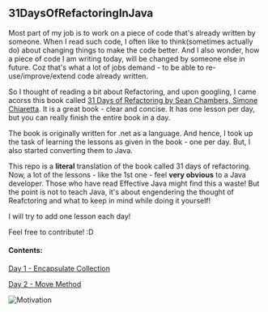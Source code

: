## 31DaysOfRefactoringInJava

Most part of my job is to work on a piece of code that's already written by someone.
When I read such code, I often like to think(sometimes actually do) about changing things to make the code better. 
And I also wonder, how a piece of code I am writing today, will be changed by someone else in future. 
Coz that's what a lot of jobs demand - to be able to re-use/improve/extend code already written. 

So I thought of reading a bit about Refactoring, and upon googling, I came acorss this book called [31 Days of Refactoring by Sean Chambers, Simone Chiaretta](https://lostechies.com/wp-content/uploads/2011/03/31DaysRefactoring.pdf).
It is a great book - clear and concise. It has one lesson per day, but you can really finish the entire book in a day. 

The book is originally written for .net as a language. 
And hence, I took up the task of learning the lessons as given in the book - one per day. But, I also started converting them to Java. 

This repo is a **literal** translation of the book called 31 days of refactoring. 
Now, a lot of the lessons - like the 1st one - feel **very obvious** to a Java developer. 
Those who have read Effective Java might find this a waste!
But the point is not to teach Java, it's about engendering the thought of Reafctoring and what to keep in mind while doing it yourself!

I will try to add one lesson each day! 

Feel free to contribute! :D

#### Contents:

[Day 1 - Encapsulate Collection](https://github.com/sunnypatel165/31DaysOfRefactoringInJava/tree/master/src/com/sunnypatel/daysofrefactoringjava/day1/encapsulatecollection)

[Day 2 - Move Method](https://github.com/sunnypatel165/31DaysOfRefactoringInJava/tree/master/src/com/sunnypatel/daysofrefactoringjava/day2/movemethod)

![Motivation](http://s2.quickmeme.com/img/a5/a513a0245a5f0382c8a823cbd1017024f70442c0c1800400281cec8057a10c12.jpg)
